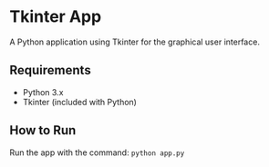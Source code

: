 # Tkinter App
A Python application using Tkinter for the graphical user interface.
## Requirements
- Python 3.x
- Tkinter (included with Python)
## How to Run
Run the app with the command: `python app.py`
